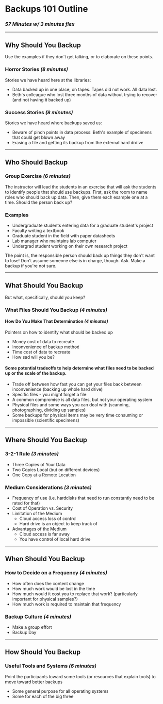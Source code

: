 # Backups 101 Outline
### *57 Minutes w/ 3 minutes flex*

----

## Why Should You Backup

Use the examples if they don't get talking, or to elaborate on these points.

### Horror Stories *(8 minutes)*
Stories we have heard here at the libraries:
- Data backed up in one place, on tapes.  Tapes did not work.  All data lost.  
- Beth's colleague who lost three months of data without trying to recover (and not having it backed up)  

### Success Stories *(8 minutes)*
Stories we have heard where backups saved us:
* Beware of pinch points in data process: Beth's example of specimens that could get blown away
* Erasing a file and getting its backup from the external hard drdive

----


## Who Should Backup

### Group Exercise *(6 minutes)*
The instructor will lead the students in an exercise that will ask the students to identify people that should use backups.
First, ask the room to name roles who should back up data.  Then, give them each example one at a time.  Should the person back up?

### Examples
- Undergraduate students entering data for a graduate student's project
- Faculty writing a textbook
- Graduate student in the field with paper datasheets
- Lab manager who maintains lab computer
- Undergrad student working on their own research project

The point is, the responsible person should back up things they don't want to lose!  Don't assume someone else is in charge, though.  Ask.  Make a backup if you're not sure.

----

## What Should You Backup
But what, specifically, should you keep?

### What Files Should You Backup *(4 minutes)*

#### How Do You Make That Determination *(4 minutes)*
Pointers on how to identify what should be backed up
* Money cost of data to recreate
* Inconvenience of backup method
* Time cost of data to recreate
* How sad will you be?

#### Some potential tradeoffs to help determine what files need to be backed up or the scale of the backup.
* Trade off between how fast you can get your files back between inconvenience (backing up whole hard drive)
* Specific files - you might forget a file
* A common compromise is all data files, but not your operating system
* Physical files and some ways you can deal with (scanning, photographing, dividing up samples) 
* Some backups for physical items may be very time consuming or impossible (scientific specimens)


----

## Where Should You Backup

### 3-2-1 Rule *(3 minutes)*
* Three Copies of Your Data
* Two Copies Local (but on different devices)
* One Copy at a Remote Location



### Medium Considerations *(3 minutes)*
* Frequency of use (i.e. harddisks that need to run constantly need to be rated for that)
* Cost of Operation vs. Security
* Limitation of the Medium
	* Cloud access loss of control
	* Hard drive is an object to keep track of
* Advantages of the Medium
	* Cloud access is far away
	* You have control of local hard drive

----

## When Should You Backup

### How to Decide on a Frequency *(4 minutes)*
* How often does the content change
* How much work would be lost in the time
* How much would it cost you to replace that work?  (particularly important for physical samples?)
* How much work is required to maintain that frequency

### Backup Culture *(4 minutes)*
* Make a group effort
* Backup Day

----


## How Should You Backup

### Useful Tools and Systems *(6 minutes)*
Point the participants toward some tools (or resources that explain tools) to move toward better backups
* Some general purpose for all operating systems
* Some for each of the big three